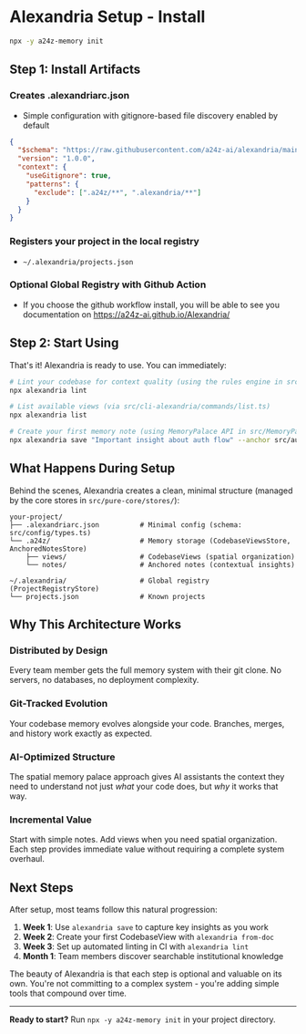 # Alexandria Setup - Install 

```bash
npx -y a24z-memory init
```

## Step 1: Install Artifacts 

### Creates .alexandriarc.json

- Simple configuration with gitignore-based file discovery enabled by default

```json
{
  "$schema": "https://raw.githubusercontent.com/a24z-ai/alexandria/main/schema/alexandriarc.json",
  "version": "1.0.0",
  "context": {
    "useGitignore": true,
    "patterns": {
      "exclude": [".a24z/**", ".alexandria/**"]
    }
  }
}
```

### Registers your project in the local registry
- `~/.alexandria/projects.json`

### Optional Global Registry with Github Action
- If you choose the github workflow install, you will be able to see you documentation on https://a24z-ai.github.io/Alexandria/ 

## Step 2: Start Using

That's it! Alexandria is ready to use. You can immediately:

```bash
# Lint your codebase for context quality (using the rules engine in src/rules/)
npx alexandria lint

# List available views (via src/cli-alexandria/commands/list.ts)
npx alexandria list

# Create your first memory note (using MemoryPalace API in src/MemoryPalace.ts)
npx alexandria save "Important insight about auth flow" --anchor src/auth.ts
```

## What Happens During Setup

Behind the scenes, Alexandria creates a clean, minimal structure (managed by the core stores in `src/pure-core/stores/`):

```
your-project/
├── .alexandriarc.json          # Minimal config (schema: src/config/types.ts)
└── .a24z/                      # Memory storage (CodebaseViewsStore, AnchoredNotesStore)
    ├── views/                  # CodebaseViews (spatial organization)
    └── notes/                  # Anchored notes (contextual insights)

~/.alexandria/                  # Global registry (ProjectRegistryStore)
└── projects.json               # Known projects
```

## Why This Architecture Works

### Distributed by Design
Every team member gets the full memory system with their git clone. No servers, no databases, no deployment complexity.

### Git-Tracked Evolution
Your codebase memory evolves alongside your code. Branches, merges, and history work exactly as expected.

### AI-Optimized Structure
The spatial memory palace approach gives AI assistants the context they need to understand not just *what* your code does, but *why* it works that way.

### Incremental Value
Start with simple notes. Add views when you need spatial organization. Each step provides immediate value without requiring a complete system overhaul.

## Next Steps

After setup, most teams follow this natural progression:

1. **Week 1**: Use `alexandria save` to capture key insights as you work
2. **Week 2**: Create your first CodebaseView with `alexandria from-doc` 
3. **Week 3**: Set up automated linting in CI with `alexandria lint`
4. **Month 1**: Team members discover searchable institutional knowledge

The beauty of Alexandria is that each step is optional and valuable on its own. You're not committing to a complex system - you're adding simple tools that compound over time.

---

**Ready to start?** Run `npx -y a24z-memory init` in your project directory.